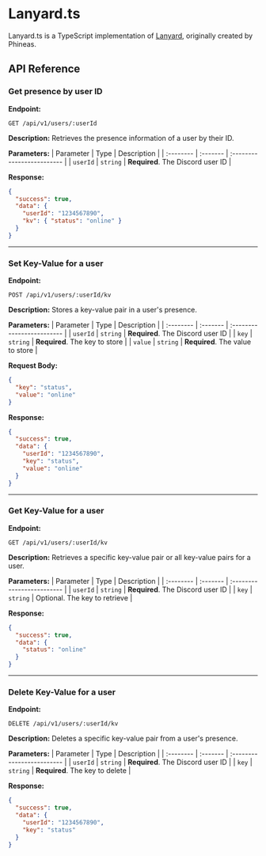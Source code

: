 # Lanyard.ts

Lanyard.ts is a TypeScript implementation of [Lanyard](https://github.com/Phineas/lanyard), originally created by Phineas.

## API Reference

### Get presence by user ID

**Endpoint:**
```http
GET /api/v1/users/:userId
```
**Description:**
Retrieves the presence information of a user by their ID.

**Parameters:**
| Parameter | Type     | Description                |
| :-------- | :------- | :------------------------- |
| `userId` | `string` | **Required**. The Discord user ID |

**Response:**
```json
{
  "success": true,
  "data": {
    "userId": "1234567890",
    "kv": { "status": "online" }
  }
}
```

---

### Set Key-Value for a user

**Endpoint:**
```http
POST /api/v1/users/:userId/kv
```
**Description:**
Stores a key-value pair in a user's presence.

**Parameters:**
| Parameter | Type     | Description                |
| :-------- | :------- | :------------------------- |
| `userId` | `string` | **Required**. The Discord user ID |
| `key` | `string` | **Required**. The key to store |
| `value` | `string` | **Required**. The value to store |

**Request Body:**
```json
{
  "key": "status",
  "value": "online"
}
```

**Response:**
```json
{
  "success": true,
  "data": {
    "userId": "1234567890",
    "key": "status",
    "value": "online"
  }
}
```

---

### Get Key-Value for a user

**Endpoint:**
```http
GET /api/v1/users/:userId/kv
```
**Description:**
Retrieves a specific key-value pair or all key-value pairs for a user.

**Parameters:**
| Parameter | Type     | Description                |
| :-------- | :------- | :------------------------- |
| `userId` | `string` | **Required**. The Discord user ID |
| `key` | `string` | Optional. The key to retrieve |

**Response:**
```json
{
  "success": true,
  "data": {
    "status": "online"
  }
}
```

---

### Delete Key-Value for a user

**Endpoint:**
```http
DELETE /api/v1/users/:userId/kv
```
**Description:**
Deletes a specific key-value pair from a user's presence.

**Parameters:**
| Parameter | Type     | Description                |
| :-------- | :------- | :------------------------- |
| `userId` | `string` | **Required**. The Discord user ID |
| `key` | `string` | **Required**. The key to delete |

**Response:**
```json
{
  "success": true,
  "data": {
    "userId": "1234567890",
    "key": "status"
  }
}
```
